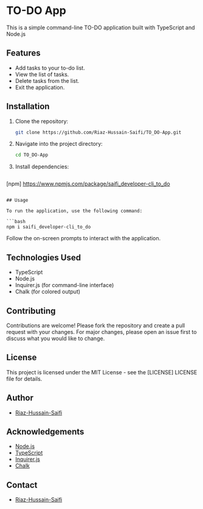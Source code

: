 
# TO-DO App

This is a simple command-line TO-DO application built with TypeScript and Node.js

## Features

- Add tasks to your to-do list.
- View the list of tasks.
- Delete tasks from the list.
- Exit the application.

## Installation

1. Clone the repository:

   ```bash
   git clone https://github.com/Riaz-Hussain-Saifi/TO_DO-App.git
   ```

2. Navigate into the project directory:

   ```bash
   cd TO_DO-App
   ```

3. Install dependencies:

   ```bash
  [npm] https://www.npmjs.com/package/saifi_developer-cli_to_do
   
   ```

## Usage

To run the application, use the following command:

```bash
npm i saifi_developer-cli_to_do
```

Follow the on-screen prompts to interact with the application.

## Technologies Used

- TypeScript
- Node.js
- Inquirer.js (for command-line interface)
- Chalk (for colored output)

## Contributing

Contributions are welcome! Please fork the repository and create a pull request with your changes. For major changes, please open an issue first to discuss what you would like to change.

## License

This project is licensed under the MIT License - see the [LICENSE] LICENSE file for details.

## Author
- [Riaz-Hussain-Saifi](https://github.com/Riaz-Hussain-Saifi)

## Acknowledgements

- [Node.js](https://nodejs.org/en/)
- [TypeScript](https://www.typescriptlang.org/)
- [Inquirer.js](https://www.npmjs.com/package/inquirer)
- [Chalk](https://www.npmjs.com/package/chalk)

## Contact

- [Riaz-Hussain-Saifi](https://github.com/Riaz-Hussain-Saifi)
